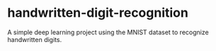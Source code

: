 # handwritten-digit-recognition
A simple deep learning project using the MNIST dataset to recognize handwritten digits.

